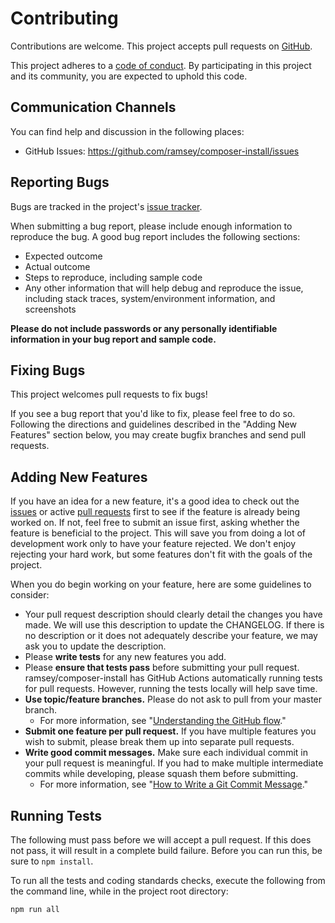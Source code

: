 # Contributing

Contributions are welcome. This project accepts pull requests on [GitHub][].

This project adheres to a [code of conduct][]. By participating in
this project and its community, you are expected to uphold this code.

[code of conduct]: CODE_OF_CONDUCT.md

## Communication Channels

You can find help and discussion in the following places:

* GitHub Issues: <https://github.com/ramsey/composer-install/issues>

## Reporting Bugs

Bugs are tracked in the project's [issue tracker][issues].

When submitting a bug report, please include enough information to reproduce the
bug. A good bug report includes the following sections:

* Expected outcome
* Actual outcome
* Steps to reproduce, including sample code
* Any other information that will help debug and reproduce the issue, including
  stack traces, system/environment information, and screenshots

**Please do not include passwords or any personally identifiable information in
your bug report and sample code.**

## Fixing Bugs

This project welcomes pull requests to fix bugs!

If you see a bug report that you'd like to fix, please feel free to do so.
Following the directions and guidelines described in the "Adding New Features"
section below, you may create bugfix branches and send pull requests.

## Adding New Features

If you have an idea for a new feature, it's a good idea to check out the
[issues][] or active [pull requests][] first to see if the feature is already
being worked on. If not, feel free to submit an issue first, asking whether the
feature is beneficial to the project. This will save you from doing a lot of
development work only to have your feature rejected. We don't enjoy rejecting
your hard work, but some features don't fit with the goals of the project.

When you do begin working on your feature, here are some guidelines to consider:

* Your pull request description should clearly detail the changes you have made.
  We will use this description to update the CHANGELOG. If there is no
  description or it does not adequately describe your feature, we may ask you
  to update the description.
* Please **write tests** for any new features you add.
* Please **ensure that tests pass** before submitting your pull request.
  ramsey/composer-install has GitHub Actions automatically running tests for
  pull requests. However, running the tests locally will help save time.
* **Use topic/feature branches.** Please do not ask to pull from your master
  branch.
  * For more information, see "[Understanding the GitHub flow][gh-flow]."
* **Submit one feature per pull request.** If you have multiple features you
  wish to submit, please break them up into separate pull requests.
* **Write good commit messages.** Make sure each individual commit in your pull
  request is meaningful. If you had to make multiple intermediate commits while
  developing, please squash them before submitting.
  * For more information, see "[How to Write a Git Commit Message][git-commit]."

## Running Tests

The following must pass before we will accept a pull request. If this does not
pass, it will result in a complete build failure. Before you can run this, be
sure to `npm install`.

To run all the tests and coding standards checks, execute the following from the
command line, while in the project root directory:

```
npm run all
```

[github]: https://github.com/ramsey/composer-install
[issues]: https://github.com/ramsey/composer-install/issues
[pull requests]: https://github.com/ramsey/composer-install/pulls
[gh-flow]: https://guides.github.com/introduction/flow/
[git-commit]: https://chris.beams.io/posts/git-commit/
